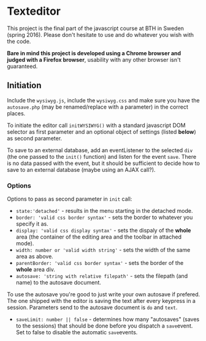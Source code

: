 # Texteditor

This project is the final part of the javascript course at BTH in Sweden (spring 2016). Please don't hesitate to use and do whatever you wish with the code.

**Bare in mind this project is developed using a Chrome browser and judged with a Firefox browser**, usability with any other browser isn't guaranteed.

## Initiation

Include the `wysiwyg.js`, include the `wysiwyg.css` and make sure you have the `autosave.php` (may be renamed/replace with a parameter) in the correct places.

To initiate the editor call `initWYSIWYG()` with a standard javascript DOM selector as first parameter and an optional object of settings (listed **below**) as second parameter.

To save to an external database, add an eventListener to the selected `div` (the one passed to the `init()` function) and listen for the event `save`. There is no data passed with the event, but it should be sufficient to decide how to save to an external database (maybe using an AJAX call?).

### Options

Options to pass as second parameter in `init` call:
*  `state:'detached'` - results in the menu starting in the detached mode.
*  `border: 'valid css border syntax'` - sets the border to whatever you specify it as.
*  `display: 'valid css display syntax'` - sets the dispaly of the **whole** area (the container of the editing area and the toolbar in attached mode).
*  `width: number or 'valid width string'` - sets the width of the same area as above.
*  `parentBorder: 'valid css border syntax'` - sets the border of the **whole** area div.
*  `autosave: 'string with relative filepath'` - sets the filepath (and name) to the autosave document.

  To use the autosave you're good to just write your own autosave if prefered. The one shipped with the editor is saving the text after every keypress in a session. Parameters send to the autosave document is `do` and `text`.
*  `saveLimit: number || false` - determines how many "autosaves" (saves to the sessions) that should be done before you dispatch a `save`event. Set to false to disable the automatic `save`events.
